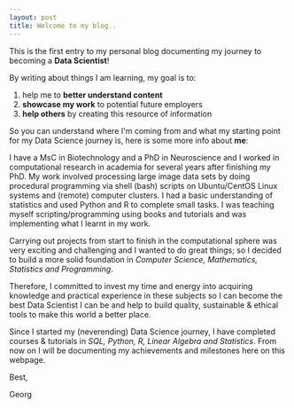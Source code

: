 ```yaml
---
layout: post
title: Welcome to my blog..
---
```


This is the first entry to my personal blog documenting my journey to becoming a **Data Scientist**!

By writing about things I am learning, my goal is to:

1. help me to **better understand content**
2. **showcase my work** to potential future employers
3. **help others** by creating this resource of information

So you can understand where I'm coming from and what my starting point for my Data Science journey is, here is some more info about **me**:

I have a MsC in Biotechnology and a PhD in Neuroscience and I worked in computational research in academia for several years after finishing my PhD. My work involved processing large image data sets by doing procedural programming via shell (bash) scripts on Ubuntu/CentOS Linux systems and (remote) computer clusters. I had a basic understanding of statistics and used Python and R to complete small tasks. I was teaching myself scripting/programming using books and tutorials and was implementing what I learnt in my work.

Carrying out projects from start to finish in the computational sphere was very exciting and challenging and I wanted to do great things; so I decided to build a more solid foundation in *Computer Science, Mathematics, Statistics and Programming*. 

Therefore, I committed to invest my time and energy into acquiring knowledge and practical experience in these subjects so I can become the best Data Scientist I can be and help to build quality, sustainable & ethical tools to make this world a better place.

Since I started my (neverending) Data Science journey, I have completed courses & tutorials in *SQL, Python, R, Linear Algebra and Statistics*. From now on I will be documenting my achievements and milestones here on this webpage.

Best,

Georg
